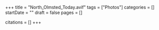 +++
title = "North_Olmsted_Today.avif"
tags = ["Photos"]
categories = []
startDate = ""
draft = false
pages = []

citations = []
+++
